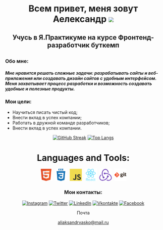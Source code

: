 
<h1 align="center">Всем привет, меня зовут Аелександр  <img src="https://github.com/blackcater/blackcater/raw/main/images/Hi.gif" height="32"/></h1>
<h2 align="center">Учусь в Я.Практикуме на курсе Фронтенд-разработчик буткемп<h2/>

### Обо мне:

##### Мне нравится решать сложные задачи: разрабатывать сайты и веб-приложения или создавать дизайн сайтов с удобным интерфейсом. Меня захватывает процесс разработки и возможность создавать удобные и полезные продукты.

<h3>Мои цели:</h3>
<ul>
	<li>Научиться писать чистый код;</li>
	<li>Внести вклад в успех компании;</li>
	<li>Работать в дружной команде разработчиков;</li>
	<li>Внести вклад в успех компании.</li>
</ul>

	
	
<div align="center" width="40" height="40">
	
[![GitHub Streak](https://github-readme-streak-stats.herokuapp.com/?user=SASMUS12)](https://git.io/streak-stats)
[![Top Langs](https://github-readme-stats.vercel.app/api/top-langs/?username=SASMUS12)](https://github.com/anuraghazra/github-readme-stats)

</div>



<div align="center">

# Languages and Tools:
	
<img src="https://github.com/devicons/devicon/blob/master/icons/html5/html5-original.svg" title="HTML5" alt="HTML" width="40" height="40"/>&nbsp;
<img src="https://github.com/devicons/devicon/blob/master/icons/css3/css3-plain-wordmark.svg"  title="CSS3" alt="CSS" width="40" height="40"/>&nbsp;
<img src="https://github.com/devicons/devicon/blob/master/icons/javascript/javascript-original.svg" title="JavaScript" alt="JavaScript" width="40" height="40"/>&nbsp;
<img src="https://github.com/devicons/devicon/blob/master/icons/react/react-original-wordmark.svg" title="React" alt="React" width="40" height="40"/>&nbsp;
<img src="https://github.com/devicons/devicon/blob/master/icons/redux/redux-original.svg" title="Redux" alt="Redux " width="40" height="40"/>&nbsp;
<img src="https://github.com/devicons/devicon/blob/master/icons/git/git-original-wordmark.svg" title="Git" alt="Git" width="40" height="40"/>

</div>


<div align="center">
	
### Мои контакты:	
[![Instagram](https://img.shields.io/badge/-Instagram-090909?style=for-the-badge&logo=instagram&logoColor=B4068E)](https://www.instagram.com/avs121184/)
[![Twitter](https://img.shields.io/badge/-Twitter-090909?style=for-the-badge&logo=Twitter&logoColor=1C9DEB)](https://twitter.com/SASMUS12)
[![LinkedIn](https://img.shields.io/badge/-LinkedIn-090909?style=for-the-badge&logo=linkedin&logoColor=007BB6)](https://www.linkedin.com/in/aliaksandrvasko-5387751b6/)
[![Vkontakte](https://img.shields.io/badge/-Vkontakte-090909?style=for-the-badge&logo=Vk&logoColor=4F7DB3)](https://vk.com/id641860352)
[![Facebook](https://img.shields.io/badge/-Facebook-090909?style=for-the-badge&logo=Facebook&logoColor=1195F5)](https://www.facebook.com/aliaksandr.vasko.7)
	
</div>

<div align="center">
<p>Почта</p><a href="mailto: aliaksandrvasko@mail.ru">aliaksandrvasko@mail.ru</a>
</div>
	
